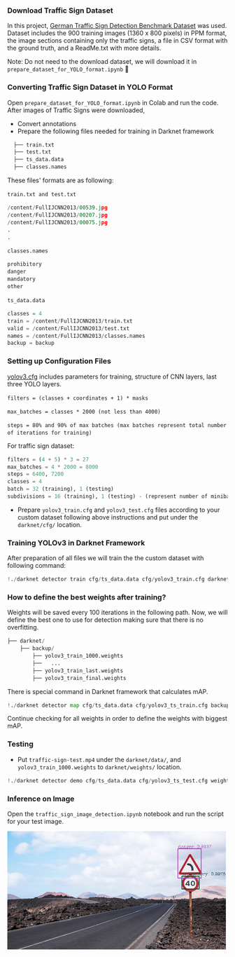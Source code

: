 ### Download Traffic Sign Dataset
In this project, [German Traffic Sign Detection Benchmark Dataset](https://sid.erda.dk/public/archives/ff17dc924eba88d5d01a807357d6614c/published-archive.html) was used. Dataset includes the 900 training images (1360 x 800 pixels) in PPM format, the image sections containing only the traffic signs, a file in CSV format with the ground truth, and a ReadMe.txt with more details.

Note: Do not need to the download dataset, we will download it in `prepare_dataset_for_YOLO_format.ipynb` :partying_face:	 

### Converting Traffic Sign Dataset in YOLO Format
Open `prepare_dataset_for_YOLO_format.ipynb` in Colab and run the code.
After images of Traffic Signs were downloaded,

- Convert annotations
- Prepare the following files needed for training in Darknet framework
```python
  ├── train.txt
  ├── test.txt
  ├── ts_data.data
  ├── classes.names
```
These files' formats are as following:

`train.txt and test.txt`
```python
/content/FullIJCNN2013/00539.jpg
/content/FullIJCNN2013/00207.jpg
/content/FullIJCNN2013/00075.jpg
.
.
```

`classes.names`
```python
prohibitory
danger
mandatory
other
```

`ts_data.data`
```python
classes = 4
train = /content/FullIJCNN2013/train.txt
valid = /content/FullIJCNN2013/test.txt
names = /content/FullIJCNN2013/classes.names
backup = backup
```

### Setting up Configuration Files

[yolov3.cfg](https://github.com/pjreddie/darknet/blob/master/cfg/yolov3.cfg) includes parameters for training, structure of CNN layers, last three YOLO layers.

`filters = (classes + coordinates + 1) * masks`

`max_batches = classes * 2000 (not less than 4000)`
         
`steps = 80% and 90% of max batches (max batches represent total number of iterations for training)`

For traffic sign dataset:
```python
filters = (4 + 5) * 3 = 27
max_batches = 4 * 2000 = 8000
steps = 6400, 7200
classes = 4
batch = 32 (training), 1 (testing)
subdivisions = 16 (training), 1 (testing) - (represent number of minibatches in one batch)
```
- Prepare `yolov3_train.cfg` and `yolov3_test.cfg` files according to your custom dataset following above instructions and put under the `darknet/cfg/` location.

### Training YOLOv3 in Darknet Framework
After preparation of all files we will train the the custom dataset with following command:
```python
!./darknet detector train cfg/ts_data.data cfg/yolov3_train.cfg darknet53.conv.74 -dont_show
```


### How to define the best weights after training?

Weights will be saved every 100 iterations in the following path. Now, we will define the best one to use for detection making sure that there is no overfitting.
```python
├── darknet/
    ├── backup/
        ├── yolov3_train_1000.weights
        ├──   ...
        ├── yolov3_train_last.weights
        ├── yolov3_train_final.weights
```

There is special command in Darknet framework that calculates mAP.
```python
!./darknet detector map cfg/ts_data.data cfg/yolov3_ts_train.cfg backup/yolov3_train_1000.weights
```
Continue checking for all weights in order to define the weights with biggest mAP.

### Testing

- Put `traffic-sign-test.mp4` under the `darknet/data/`, and `yolov3_train_1000.weights` to `darknet/weights/` location.
```python
!./darknet detector demo cfg/ts_data.data cfg/yolov3_ts_test.cfg weights/yolov3_train_1000.weights data/traffic-sign-test.mp4 -out_filename traffic-sign-to-test.avi -dont_show
```

### Inference on Image

Open the `traffic_sign_image_detection.ipynb` notebook and run the script for your test image. 

<img src="result.jpg" width="500" height="270">

